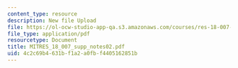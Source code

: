 ```yaml
---
content_type: resource
description: New file Upload
file: https://ol-ocw-studio-app-qa.s3.amazonaws.com/courses/res-18-007-calculus-revisited-multivariable-calculus-fall-2011/4c2c69b4631bf1a2a0fbf4405162851b_MITRES_18_007_supp_notes02.pdf
file_type: application/pdf
resourcetype: Document
title: MITRES_18_007_supp_notes02.pdf
uid: 4c2c69b4-631b-f1a2-a0fb-f4405162851b
---
```

